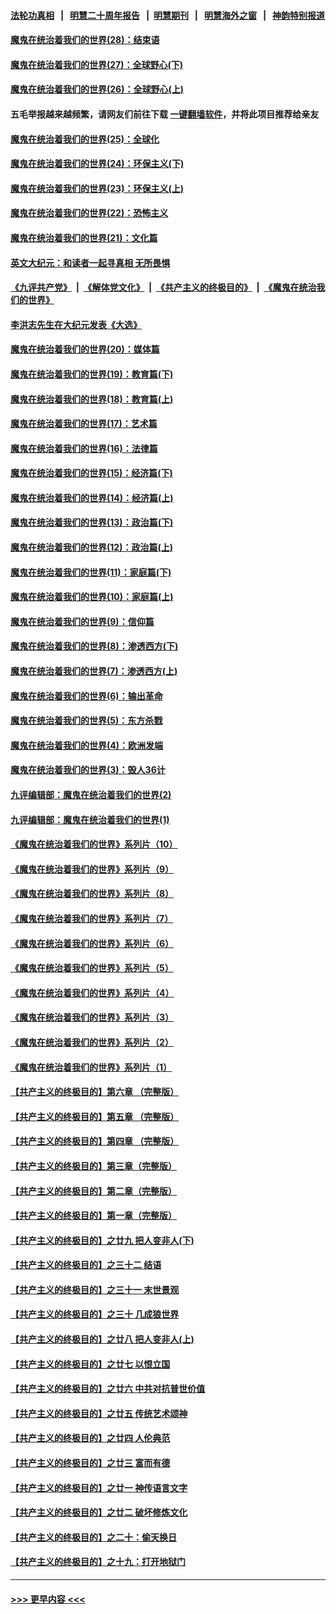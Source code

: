#### [法轮功真相](https://github.com/gfw-breaker/truth/blob/master/README.md?t=0) &nbsp;&nbsp;|&nbsp;&nbsp; [明慧二十周年报告](https://github.com/gfw-breaker/mh-reports/blob/master/README.md?t=0) &nbsp;&nbsp;|&nbsp;&nbsp;[明慧期刊](https://github.com/gfw-breaker/mh-qikan) &nbsp;&nbsp;|&nbsp;&nbsp; [明慧海外之窗](https://github.com/gfw-breaker/mh-news/blob/master/README.md?t=0) &nbsp;&nbsp;|&nbsp;&nbsp; [神韵特别报道](https://github.com/gfw-breaker/mh-news/blob/master/shenyun.md?t=0)
#### [魔鬼在统治着我们的世界(28)：结束语](../pages/nsc422/n10936246.md?t=07101501) 
#### [魔鬼在统治着我们的世界(27)：全球野心(下)](../pages/nsc422/n10928319.md?t=07101501) 
#### [魔鬼在统治着我们的世界(26)：全球野心(上)](../pages/nsc422/n10900318.md?t=07101501) 
#### 五毛举报越来越频繁，请网友们前往下载 [一键翻墙软件](https://github.com/gfw-breaker/ssr-accounts)，并将此项目推荐给亲友
#### [魔鬼在统治着我们的世界(25)：全球化](../pages/nsc422/n10788205.md?t=07101501) 
#### [魔鬼在统治着我们的世界(24)：环保主义(下)](../pages/nsc422/n10695307.md?t=07101501) 
#### [魔鬼在统治着我们的世界(23)：环保主义(上)](../pages/nsc422/n10688613.md?t=07101501) 
#### [魔鬼在统治着我们的世界(22)：恐怖主义](../pages/nsc422/n10614727.md?t=07101501) 
#### [魔鬼在统治着我们的世界(21)：文化篇](../pages/nsc422/n10597706.md?t=07101501) 
#### [英文大纪元：和读者一起寻真相 无所畏惧](../pages/nsc422/n12542027.md?t=07101501) 
#### [《九评共产党》](https://github.com/begood0513/9ping.md/blob/master/README.md) &nbsp;|&nbsp; [《解体党文化》](../../../../jtdwh.md/blob/master/README.md)  &nbsp;|&nbsp; [《共产主义的终极目的》](../../../../gczydzjmd.md/blob/master/README.md) &nbsp;|&nbsp; [《魔鬼在统治我们的世界》](../../../../mgztzwmdsj.md/blob/master/README.md) 
#### [李洪志先生在大纪元发表《大选》](../pages/nsc422/n12534746.md?t=07101501) 
#### [魔鬼在统治着我们的世界(20)：媒体篇](../pages/nsc422/n10586579.md?t=07101501) 
#### [魔鬼在统治着我们的世界(19)：教育篇(下)](../pages/nsc422/n10564808.md?t=07101501) 
#### [魔鬼在统治着我们的世界(18)：教育篇(上)](../pages/nsc422/n10526970.md?t=07101501) 
#### [魔鬼在统治着我们的世界(17)：艺术篇](../pages/nsc422/n10499093.md?t=07101501) 
#### [魔鬼在统治着我们的世界(16)：法律篇](../pages/nsc422/n10485969.md?t=07101501) 
#### [魔鬼在统治着我们的世界(15)：经济篇(下)](../pages/nsc422/n10469975.md?t=07101501) 
#### [魔鬼在统治着我们的世界(14)：经济篇(上)](../pages/nsc422/n10457370.md?t=07101501) 
#### [魔鬼在统治着我们的世界(13)：政治篇(下)](../pages/nsc422/n10448270.md?t=07101501) 
#### [魔鬼在统治着我们的世界(12)：政治篇(上)](../pages/nsc422/n10444576.md?t=07101501) 
#### [魔鬼在统治着我们的世界(11)：家庭篇(下)](../pages/nsc422/n10440961.md?t=07101501) 
#### [魔鬼在统治着我们的世界(10)：家庭篇(上)](../pages/nsc422/n10435448.md?t=07101501) 
#### [魔鬼在统治着我们的世界(9)：信仰篇](../pages/nsc422/n10432159.md?t=07101501) 
#### [魔鬼在统治着我们的世界(8)：渗透西方(下)](../pages/nsc422/n10429603.md?t=07101501) 
#### [魔鬼在统治着我们的世界(7)：渗透西方(上)](../pages/nsc422/n10426013.md?t=07101501) 
#### [魔鬼在统治着我们的世界(6)：输出革命](../pages/nsc422/n10421536.md?t=07101501) 
#### [魔鬼在统治着我们的世界(5)：东方杀戮](../pages/nsc422/n10417707.md?t=07101501) 
#### [魔鬼在统治着我们的世界(4)：欧洲发端](../pages/nsc422/n10414890.md?t=07101501) 
#### [魔鬼在统治着我们的世界(3)：毁人36计](../pages/nsc422/n10411583.md?t=07101501) 
#### [九评编辑部：魔鬼在统治着我们的世界(2)](../pages/nsc422/n10410036.md?t=07101501) 
#### [九评编辑部：魔鬼在统治着我们的世界(1)](../pages/nsc422/n10406825.md?t=07101501) 
#### [《魔鬼在统治着我们的世界》系列片（10）](../pages/nsc422/n12292670.md?t=07101501) 
#### [《魔鬼在统治着我们的世界》系列片（9）](../pages/nsc422/n12290859.md?t=07101501) 
#### [《魔鬼在统治着我们的世界》系列片（8）](../pages/nsc422/n12287445.md?t=07101501) 
#### [《魔鬼在统治着我们的世界》系列片（7）](../pages/nsc422/n12283425.md?t=07101501) 
#### [《魔鬼在统治着我们的世界》系列片（6）](../pages/nsc422/n12282314.md?t=07101501) 
#### [《魔鬼在统治着我们的世界》系列片（5）](../pages/nsc422/n12281419.md?t=07101501) 
#### [《魔鬼在统治着我们的世界》系列片（4）](../pages/nsc422/n12274024.md?t=07101501) 
#### [《魔鬼在统治着我们的世界》系列片（3）](../pages/nsc422/n12271322.md?t=07101501) 
#### [《魔鬼在统治着我们的世界》系列片（2）](../pages/nsc422/n12269049.md?t=07101501) 
#### [《魔鬼在统治着我们的世界》系列片（1）](../pages/nsc422/n12267575.md?t=07101501) 
#### [【共产主义的终极目的】第六章 （完整版）](../pages/nsc422/n11428913.md?t=07101501) 
#### [【共产主义的终极目的】第五章 （完整版）](../pages/nsc422/n11428912.md?t=07101501) 
#### [【共产主义的终极目的】第四章 （完整版）](../pages/nsc422/n11428907.md?t=07101501) 
#### [【共产主义的终极目的】第三章（完整版）](../pages/nsc422/n11428848.md?t=07101501) 
#### [【共产主义的终极目的】第二章（完整版）](../pages/nsc422/n11428831.md?t=07101501) 
#### [【共产主义的终极目的】第一章（完整版）](../pages/nsc422/n11417651.md?t=07101501) 
#### [【共产主义的终极目的】之廿九 把人变非人(下)](../pages/nsc422/n11344140.md?t=07101501) 
#### [【共产主义的终极目的】之三十二 结语](../pages/nsc422/n11360535.md?t=07101501) 
#### [【共产主义的终极目的】之三十一 末世景观](../pages/nsc422/n11351129.md?t=07101501) 
#### [【共产主义的终极目的】之三十 几成狼世界](../pages/nsc422/n11348280.md?t=07101501) 
#### [【共产主义的终极目的】之廿八 把人变非人(上)](../pages/nsc422/n11340492.md?t=07101501) 
#### [【共产主义的终极目的】之廿七 以恨立国](../pages/nsc422/n11336944.md?t=07101501) 
#### [【共产主义的终极目的】之廿六 中共对抗普世价值](../pages/nsc422/n11324785.md?t=07101501) 
#### [【共产主义的终极目的】之廿五 传统艺术颂神](../pages/nsc422/n11296396.md?t=07101501) 
#### [【共产主义的终极目的】之廿四 人伦典范](../pages/nsc422/n11296397.md?t=07101501) 
#### [【共产主义的终极目的】之廿三 富而有德](../pages/nsc422/n11283598.md?t=07101501) 
#### [【共产主义的终极目的】之廿一 神传语言文字](../pages/nsc422/n11263265.md?t=07101501) 
#### [【共产主义的终极目的】之廿二 破坏修炼文化](../pages/nsc422/n11245728.md?t=07101501) 
#### [【共产主义的终极目的】之二十：偷天换日](../pages/nsc422/n11238846.md?t=07101501) 
#### [【共产主义的终极目的】之十九：打开地狱门](../pages/nsc422/n11206376.md?t=07101501) 

----
#### [ >>> 更早内容 <<< ](../indexes/nsc422-earlier.md)
